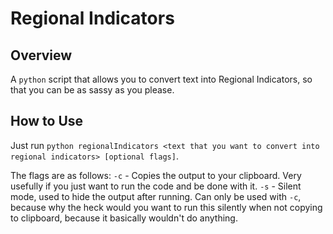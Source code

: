 # Regional Indicators

## Overview
A `python` script that allows you to convert text into Regional Indicators, so that you can be as sassy as you please.

## How to Use
Just run `python regionalIndicators <text that you want to convert into regional indicators> [optional flags]`.

The flags are as follows:
`-c` - Copies the output to your clipboard. Very usefully if you just want to run the code and be done with it.
`-s` - Silent mode, used to hide the output after running. Can only be used with `-c`, because why the heck would you want to run this silently when not copying to clipboard, because it basically wouldn't do anything.
